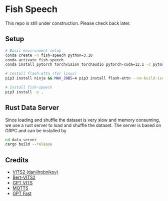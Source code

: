 # Fish Speech

This repo is still under construction. Please check back later.

## Setup
```bash
# Basic environment setup
conda create -n fish-speech python=3.10
conda activate fish-speech
conda install pytorch torchvision torchaudio pytorch-cuda=12.1 -c pytorch -c nvidia

# Install flash-attn (for linux)
pip3 install ninja && MAX_JOBS=4 pip3 install flash-attn --no-build-isolation

# Install fish-speech
pip3 install -e .
```

## Rust Data Server
Since loading and shuffle the dataset is very slow and memory consuming, we use a rust server to load and shuffle the dataset. The server is based on GRPC and can be installed by

```bash
cd data_server
cargo build --release
```

## Credits
- [VITS2 (daniilrobnikov)](https://github.com/daniilrobnikov/vits2)
- [Bert-VITS2](https://github.com/fishaudio/Bert-VITS2)
- [GPT VITS](https://github.com/innnky/gpt-vits)
- [MQTTS](https://github.com/b04901014/MQTTS)
- [GPT Fast](https://github.com/pytorch-labs/gpt-fast)

